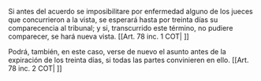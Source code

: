 Si antes del acuerdo se imposibilitare por enfermedad alguno de los jueces que concurrieron a la vista, se esperará hasta por treinta días su comparecencia al tribunal; y si, transcurrido este término, no pudiere comparecer, se hará nueva vista. [[Art. 78 inc. 1 COT| ]]

Podrá, también, en este caso, verse de nuevo el asunto antes de la expiración de los treinta días, si todas las partes convinieren en ello. [[Art. 78 inc. 2 COT| ]]